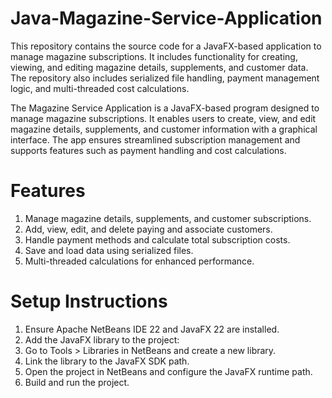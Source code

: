 # Java-Magazine-Service-Application
This repository contains the source code for a JavaFX-based application to manage magazine subscriptions. It includes functionality for creating, viewing, and editing magazine details, supplements, and customer data. The repository also includes serialized file handling, payment management logic, and multi-threaded cost calculations.

The Magazine Service Application is a JavaFX-based program designed to manage magazine subscriptions. It enables users to create, view, and edit magazine details, supplements, and customer information with a graphical interface. The app ensures streamlined subscription management and supports features such as payment handling and cost calculations.

# Features
1. Manage magazine details, supplements, and customer subscriptions.
2. Add, view, edit, and delete paying and associate customers.
3. Handle payment methods and calculate total subscription costs.
4. Save and load data using serialized files.
5. Multi-threaded calculations for enhanced performance.

# Setup Instructions
1. Ensure Apache NetBeans IDE 22 and JavaFX 22 are installed.
2. Add the JavaFX library to the project:
3. Go to Tools > Libraries in NetBeans and create a new library.
4. Link the library to the JavaFX SDK path.
5. Open the project in NetBeans and configure the JavaFX runtime path.
6. Build and run the project.
